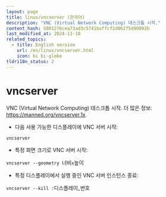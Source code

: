 ```yaml
---
layout: page
title: linux/vncserver (한국어)
description: "VNC (Virtual Network Computing) 데스크톱 시작."
content_hash: 5801276cea73ad3c5741baffcf2d06275d80092b
last_modified_at: 2024-11-10
related_topics:
  - title: English version
    url: /en/linux/vncserver.html
    icon: bi bi-globe
tldri18n_status: 2
---
```

# vncserver

VNC (Virtual Network Computing) 데스크톱 시작.
더 많은 정보: <https://manned.org/vncserver.1x>.

- 다음 사용 가능한 디스플레이에 VNC 서버 시작:

`vncserver`

- 특정 화면 크기로 VNC 서버 시작:

`vncserver --geometry `<span class="tldr-var badge badge-pill bg-dark-lm bg-white-dm text-white-lm text-dark-dm font-weight-bold">너비</span>`x`<span class="tldr-var badge badge-pill bg-dark-lm bg-white-dm text-white-lm text-dark-dm font-weight-bold">높이</span>

- 특정 디스플레이에서 실행 중인 VNC 서버 인스턴스 종료:

`vncserver --kill :`<span class="tldr-var badge badge-pill bg-dark-lm bg-white-dm text-white-lm text-dark-dm font-weight-bold">디스플레이_번호</span>

